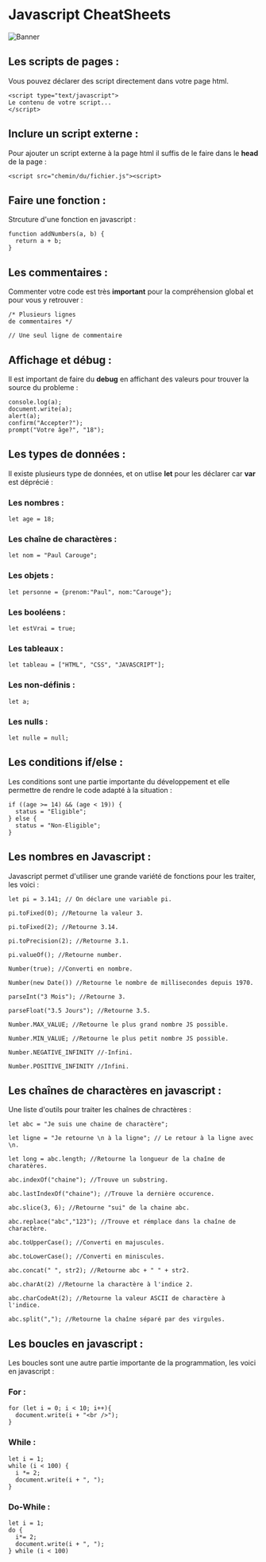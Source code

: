 # **Javascript CheatSheets**
![Banner](https://github.com/HePaulTV/Javascript-CheatSheets/assets/113673467/738a4592-584d-4382-949a-f40231f1b707)

## Les scripts de pages :
Vous pouvez déclarer des script directement dans votre page html.
```
<script type="text/javascript">
Le contenu de votre script...
</script>
```

## Inclure un script externe :
Pour ajouter un script externe à la page html il suffis de le faire dans le **head** de la page :
```
<script src="chemin/du/fichier.js"><script>
```

## Faire une fonction :
Strcuture d'une fonction en javascript :

```
function addNumbers(a, b) {
  return a + b;
}
```

## Les commentaires :
Commenter votre code est très **important** pour la compréhension global et pour vous y retrouver :
```
/* Plusieurs lignes
de commentaires */

// Une seul ligne de commentaire
```

## Affichage et débug :
Il est important de faire du **debug** en affichant des valeurs pour trouver la source du probleme :
```
console.log(a);
document.write(a);
alert(a);
confirm("Accepter?");
prompt("Votre âge?", "18");
```

## Les types de données :
Il existe plusieurs type de données, et on utlise **let** pour les déclarer car **var** est déprécié :

### Les nombres :
```
let age = 18;
```

### Les chaîne de charactères :
```
let nom = "Paul Carouge";
```

### Les objets :
```
let personne = {prenom:"Paul", nom:"Carouge"};
```

### Les booléens :
```
let estVrai = true;
```

### Les tableaux :
```
let tableau = ["HTML", "CSS", "JAVASCRIPT"];
```

### Les non-définis :
```
let a;
```

### Les nulls :
```
let nulle = null;
```

## Les conditions if/else :
Les conditions sont une partie importante du développement et elle permettre de rendre le code adapté à la situation :
```
if ((age >= 14) && (age < 19)) {
  status = "Eligible";
} else {
  status = "Non-Eligible";
}
```

## Les nombres en Javascript :
Javascript permet d'utiliser une grande variété de fonctions pour les traiter, les voici :
```
let pi = 3.141; // On déclare une variable pi.
```

```
pi.toFixed(0); //Retourne la valeur 3.
```

```
pi.toFixed(2); //Retourne 3.14.
```

```
pi.toPrecision(2); //Retourne 3.1.
```

```
pi.valueOf(); //Retourne number.
```

```
Number(true); //Converti en nombre.
```

```
Number(new Date()) //Retourne le nombre de millisecondes depuis 1970.
```

```
parseInt("3 Mois"); //Retourne 3.
```

```
parseFloat("3.5 Jours"); //Retourne 3.5.
```

```
Number.MAX_VALUE; //Retourne le plus grand nombre JS possible.
```

```
Number.MIN_VALUE; //Retourne le plus petit nombre JS possible.
```

```
Number.NEGATIVE_INFINITY //-Infini.
```

```
Number.POSITIVE_INFINITY //Infini.
```

## Les chaînes de charactères en javascript :
Une liste d'outils pour traiter les chaînes de chractères :
```
let abc = "Je suis une chaine de charactère";
```

```
let ligne = "Je retourne \n à la ligne"; // Le retour à la ligne avec \n.
```

```
let long = abc.length; //Retourne la longueur de la chaîne de charatères.
```

```
abc.indexOf("chaine"); //Trouve un substring.
```

```
abc.lastIndexOf("chaine"); //Trouve la dernière occurence.
```

```
abc.slice(3, 6); //Retourne "sui" de la chaine abc.
```

```
abc.replace("abc","123"); //Trouve et rémplace dans la chaîne de charactère.
```

```
abc.toUpperCase(); //Converti en majuscules.
```

```
abc.toLowerCase(); //Converti en miniscules.
```

```
abc.concat(" ", str2); //Retourne abc + " " + str2.
```

```
abc.charAt(2) //Retourne la charactère à l'indice 2.
```

```
abc.charCodeAt(2); //Retourne la valeur ASCII de charactère à l'indice.
```

```
abc.split(","); //Retourne la chaîne séparé par des virgules.
```


## Les boucles en javascript :
Les boucles sont une autre partie importante de la programmation, les voici en javascript :

### For :
```
for (let i = 0; i < 10; i++){
  document.write(i + "<br />");
}
```

### While :
```
let i = 1;
while (i < 100) {
  i *= 2;
  document.write(i + ", ");
}
```

### Do-While :
```
let i = 1;
do {
  i*= 2;
  document.write(i + ", ");
} while (i < 100)
```




